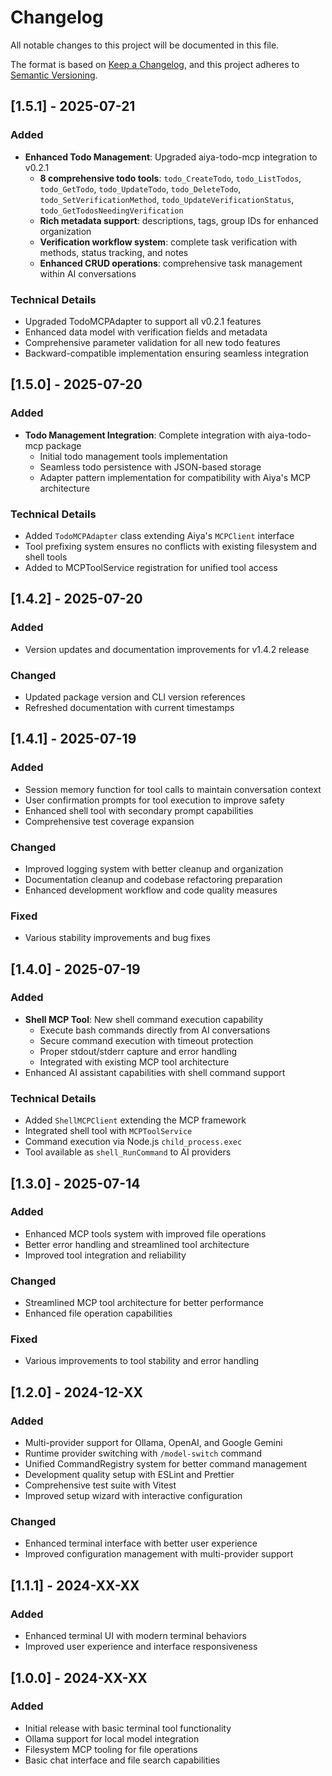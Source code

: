 # Changelog

All notable changes to this project will be documented in this file.

The format is based on [Keep a Changelog](https://keepachangelog.com/en/1.0.0/),
and this project adheres to [Semantic Versioning](https://semver.org/spec/v2.0.0.html).

## [1.5.1] - 2025-07-21

### Added
- **Enhanced Todo Management**: Upgraded aiya-todo-mcp integration to v0.2.1
  - **8 comprehensive todo tools**: `todo_CreateTodo`, `todo_ListTodos`, `todo_GetTodo`, `todo_UpdateTodo`, `todo_DeleteTodo`, `todo_SetVerificationMethod`, `todo_UpdateVerificationStatus`, `todo_GetTodosNeedingVerification`
  - **Rich metadata support**: descriptions, tags, group IDs for enhanced organization
  - **Verification workflow system**: complete task verification with methods, status tracking, and notes
  - **Enhanced CRUD operations**: comprehensive task management within AI conversations

### Technical Details
- Upgraded TodoMCPAdapter to support all v0.2.1 features
- Enhanced data model with verification fields and metadata
- Comprehensive parameter validation for all new todo features
- Backward-compatible implementation ensuring seamless integration

## [1.5.0] - 2025-07-20

### Added
- **Todo Management Integration**: Complete integration with aiya-todo-mcp package
  - Initial todo management tools implementation
  - Seamless todo persistence with JSON-based storage
  - Adapter pattern implementation for compatibility with Aiya's MCP architecture

### Technical Details
- Added `TodoMCPAdapter` class extending Aiya's `MCPClient` interface
- Tool prefixing system ensures no conflicts with existing filesystem and shell tools
- Added to MCPToolService registration for unified tool access

## [1.4.2] - 2025-07-20

### Added
- Version updates and documentation improvements for v1.4.2 release

### Changed
- Updated package version and CLI version references
- Refreshed documentation with current timestamps

## [1.4.1] - 2025-07-19

### Added
- Session memory function for tool calls to maintain conversation context
- User confirmation prompts for tool execution to improve safety
- Enhanced shell tool with secondary prompt capabilities
- Comprehensive test coverage expansion

### Changed
- Improved logging system with better cleanup and organization
- Documentation cleanup and codebase refactoring preparation
- Enhanced development workflow and code quality measures

### Fixed
- Various stability improvements and bug fixes

## [1.4.0] - 2025-07-19

### Added
- **Shell MCP Tool**: New shell command execution capability
  - Execute bash commands directly from AI conversations
  - Secure command execution with timeout protection
  - Proper stdout/stderr capture and error handling
  - Integrated with existing MCP tool architecture
- Enhanced AI assistant capabilities with shell command support

### Technical Details
- Added `ShellMCPClient` extending the MCP framework
- Integrated shell tool with `MCPToolService`
- Command execution via Node.js `child_process.exec`
- Tool available as `shell_RunCommand` to AI providers

## [1.3.0] - 2025-07-14

### Added
- Enhanced MCP tools system with improved file operations
- Better error handling and streamlined tool architecture
- Improved tool integration and reliability

### Changed
- Streamlined MCP tool architecture for better performance
- Enhanced file operation capabilities

### Fixed
- Various improvements to tool stability and error handling

## [1.2.0] - 2024-12-XX

### Added
- Multi-provider support for Ollama, OpenAI, and Google Gemini
- Runtime provider switching with `/model-switch` command
- Unified CommandRegistry system for better command management
- Development quality setup with ESLint and Prettier
- Comprehensive test suite with Vitest
- Improved setup wizard with interactive configuration

### Changed
- Enhanced terminal interface with better user experience
- Improved configuration management with multi-provider support

## [1.1.1] - 2024-XX-XX

### Added
- Enhanced terminal UI with modern terminal behaviors
- Improved user experience and interface responsiveness

## [1.0.0] - 2024-XX-XX

### Added
- Initial release with basic terminal tool functionality
- Ollama support for local model integration
- Filesystem MCP tooling for file operations
- Basic chat interface and file search capabilities